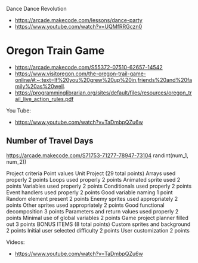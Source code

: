 

Dance Dance Revolution
- https://arcade.makecode.com/lessons/dance-party 
- https://www.youtube.com/watch?v=UQMfRRGczn0


# Oregon Train Game
- https://arcade.makecode.com/S55372-07510-62657-14542 
- https://www.visitoregon.com/the-oregon-trail-game-online/#:~:text=If%20you%20grew%20up%20in,friends%20and%20family%20as%20well. 
- https://programminglibrarian.org/sites/default/files/resources/oregon_trail_live_action_rules.pdf 

You Tube:
- https://www.youtube.com/watch?v=TaDmbpQZu6w 

## Number of Travel Days

https://arcade.makecode.com/S71753-71277-78947-73104
randint(num_1, num_2))


Project criteria	Point values
Unit Project	(29 total points)
Arrays used properly	2 points
Loops used properly	2 points
Animated sprite used	2 points
Variables used properly	2 points
Conditionals used properly	2 points
Event handlers used properly	2 points
Good variable naming	1 point
Random element present	2 points
Enemy sprites used appropriately	2 points
Other sprites used appropriately	2 points
Good functional decomposition	3 points
Parameters and return values used properly	2 points
Minimal use of global variables	2 points
Game project planner filled out	3 points
BONUS ITEMS	(8 total points)
Custom sprites and background	2 points
Initial user selected difficulty	2 points
User customization	2 points



Videos: 
- https://www.youtube.com/watch?v=TaDmbpQZu6w